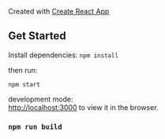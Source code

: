 
Created with [Create React App](https://github.com/facebookincubator/create-react-app)

## Get Started
Install dependencies:
`npm install`

then run:

`npm start`

development mode:<br>
[http://localhost:3000](http://localhost:3000) to view it in the browser.

### `npm run build`
